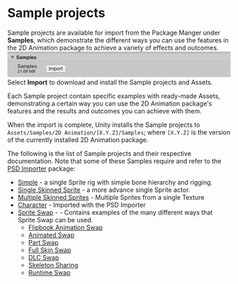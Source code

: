 # Sample projects
Sample projects are available for import from the Package Manger under **Samples**, which demonstrate the different ways you can use the features in the 2D Animation package to achieve a variety of effects and outcomes.
![](images/sample-import-button.png)<br/>Select **Import** to download and install the Sample projects and Assets.

Each Sample project contain specific examples with ready-made Assets, demonstrating a certain way you can use the 2D Animation package's features and the results and outcomes you can achieve with them.

When the import is complete, Unity installs the Sample projects to `Assets/Samples/2D Animation/[X.Y.Z]/Samples`; where `[X.Y.Z]` is the version of the currently installed 2D Animation package.

The following is the list of Sample projects and their respective documentation. Note that some of these Samples require and refer to the [PSD Importer](https://docs.unity3d.com/Packages/com.unity.2d.psdimporter@latest/) package:

- [Simple](ex-simple.md)  - a single Sprite rig with simple bone hierarchy and rigging.
- [Single Skinned Sprite](ex-single-skinned-sprite.md) - a more advance single Sprite actor.
- [Multiple Skinned Sprites](ex-multiple-skinned-sprites.md) - Multiple Sprites from a single Texture
- [Character](ex-psd-importer.md) - Imported with the PSD Importer
- [Sprite Swap](ex-sprite-swap.md) - - Contains examples of the many different ways that Sprite Swap can be used.
  - [Flipbook Animation Swap](ex-sprite-swap.md#flipbook-animation-swap)
  - [Animated Swap](ex-sprite-swap.md#animated-swap)
  - [Part Swap](ex-sprite-swap.md#part-swap)
  - [Full Skin Swap](ex-sprite-swap.md#full-skin-swap)
  - [DLC Swap](ex-sprite-swap.md#dlc-swap)
  - [Skeleton Sharing](ex-skeleton-sharing.md)
  - [Runtime Swap](ex-runtime-swap.md)
